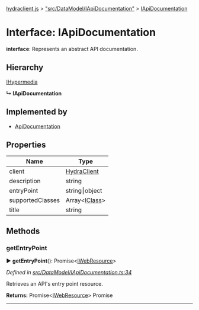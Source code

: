 [hydraclient.js](../index.md) > ["src/DataModel/IApiDocumentation"](../modules/_src_datamodel_iapidocumentation_.md) > [IApiDocumentation](../interfaces/_src_datamodel_iapidocumentation_.iapidocumentation.md)



# Interface: IApiDocumentation

**interface**: Represents an abstract API documentation.

## Hierarchy


 [IHypermedia](_src_datamodel_ihypermedia_.ihypermedia.md)

**↳ IApiDocumentation**







## Implemented by

* [ApiDocumentation](../classes/_src_apidocumentation_.apidocumentation.md)


## Properties

| Name  | Type                
| ------ | ------------------- 
| client | [HydraClient](../classes/_src_hydraclient_.hydraclient.md)
| description | string
| entryPoint | string⎮object
| supportedClasses | Array<[IClass](_src_datamodel_iclass_.iclass.md)>
| title | string
## Methods
<a id="getentrypoint"></a>

###  getEntryPoint

► **getEntryPoint**(): Promise<[IWebResource](_src_datamodel_iwebresource_.iwebresource.md)>



*Defined in [src/DataModel/IApiDocumentation.ts:34](https://github.com/alien-mcl/Heracles.ts/blob/05f75bc/src/DataModel/IApiDocumentation.ts#L34)*

Retrieves an API's entry point resource.




**Returns:** Promise<[IWebResource](_src_datamodel_iwebresource_.iwebresource.md)>
Promise<IWebResource>






___



